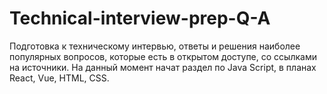 # Technical-interview-prep-Q-A
Подготовка к техническому интервью, ответы и решения наиболее популярных вопросов, которые есть в открытом доступе, со ссылками на источники. На данный момент начат раздел по Java Script, в планах React, Vue, HTML, CSS.
